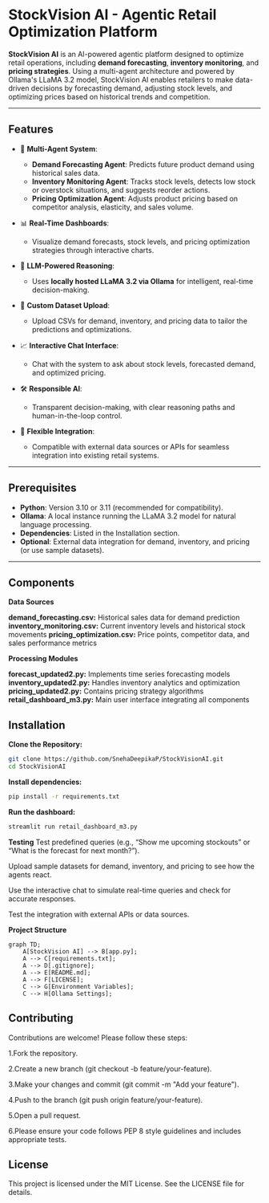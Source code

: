 # StockVision AI - Agentic Retail Optimization Platform

**StockVision AI** is an AI-powered agentic platform designed to optimize retail operations, including **demand forecasting**, **inventory monitoring**, and **pricing strategies**. Using a multi-agent architecture and powered by Ollama's LLaMA 3.2 model, StockVision AI enables retailers to make data-driven decisions by forecasting demand, adjusting stock levels, and optimizing prices based on historical trends and competition.

---

## Features

- 🧠 **Multi-Agent System**:
  - **Demand Forecasting Agent**: Predicts future product demand using historical sales data.
  - **Inventory Monitoring Agent**: Tracks stock levels, detects low stock or overstock situations, and suggests reorder actions.
  - **Pricing Optimization Agent**: Adjusts product pricing based on competitor analysis, elasticity, and sales volume.

- 📊 **Real-Time Dashboards**:
  - Visualize demand forecasts, stock levels, and pricing optimization strategies through interactive charts.

- 🧠 **LLM-Powered Reasoning**:
  - Uses **locally hosted LLaMA 3.2 via Ollama** for intelligent, real-time decision-making.

- 🔄 **Custom Dataset Upload**:
  - Upload CSVs for demand, inventory, and pricing data to tailor the predictions and optimizations.

- 📈 **Interactive Chat Interface**:
  - Chat with the system to ask about stock levels, forecasted demand, and optimized pricing.

- 🛠 **Responsible AI**:
  - Transparent decision-making, with clear reasoning paths and human-in-the-loop control.

- 🧠 **Flexible Integration**:
  - Compatible with external data sources or APIs for seamless integration into existing retail systems.

---

## Prerequisites

- **Python**: Version 3.10 or 3.11 (recommended for compatibility).
- **Ollama**: A local instance running the LLaMA 3.2 model for natural language processing.
- **Dependencies**: Listed in the Installation section.
- **Optional**: External data integration for demand, inventory, and pricing (or use sample datasets).

---
## Components
**Data Sources**

**demand_forecasting.csv:** Historical sales data for demand prediction
**inventory_monitoring.csv:** Current inventory levels and historical stock movements
**pricing_optimization.csv:** Price points, competitor data, and sales performance metrics

**Processing Modules**

**forecast_updated2.py:** Implements time series forecasting models
**inventory_updated2.py:** Handles inventory analytics and optimization
**pricing_updated2.py:** Contains pricing strategy algorithms
**retail_dashboard_m3.py:** Main user interface integrating all components
## Installation

**Clone the Repository:**
```bash
git clone https://github.com/SnehaDeepikaP/StockVisionAI.git
cd StockVisionAI
```
**Install dependencies:**
```bash
pip install -r requirements.txt
```
**Run the dashboard:**
```bash
streamlit run retail_dashboard_m3.py
```

**Testing**
Test predefined queries (e.g., “Show me upcoming stockouts” or “What is the forecast for next month?”).

Upload sample datasets for demand, inventory, and pricing to see how the agents react.

Use the interactive chat to simulate real-time queries and check for accurate responses.

Test the integration with external APIs or data sources.

**Project Structure**
```mermaid
graph TD;
    A[StockVision AI] --> B[app.py];
    A --> C[requirements.txt];
    A --> D[.gitignore];
    A --> E[README.md];
    A --> F[LICENSE];
    C --> G[Environment Variables];
    C --> H[Ollama Settings];
```
## Contributing
Contributions are welcome! Please follow these steps:

1.Fork the repository.

2.Create a new branch (git checkout -b feature/your-feature).

3.Make your changes and commit (git commit -m "Add your feature").

4.Push to the branch (git push origin feature/your-feature).

5.Open a pull request.

6.Please ensure your code follows PEP 8 style guidelines and includes appropriate tests.

## License
This project is licensed under the MIT License. See the LICENSE file for details.
